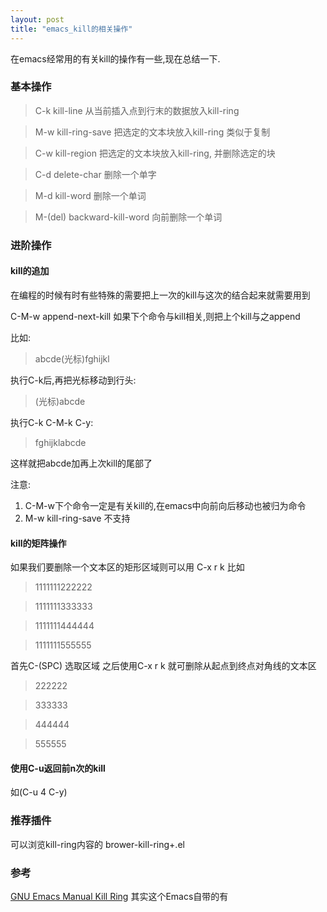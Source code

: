 ```yaml
---
layout: post
title: "emacs_kill的相关操作"
---
```

在emacs经常用的有关kill的操作有一些,现在总结一下.
### 基本操作 ###
> C-k   kill-line  从当前插入点到行末的数据放入kill-ring

> M-w   kill-ring-save   把选定的文本块放入kill-ring 类似于复制

> C-w   kill-region  把选定的文本块放入kill-ring, 并删除选定的块

> C-d   delete-char 删除一个单字

> M-d   kill-word  删除一个单词

> M-(del) backward-kill-word 向前删除一个单词

### 进阶操作 ###
#### kill的追加 ####
在编程的时候有时有些特殊的需要把上一次的kill与这次的结合起来就需要用到

C-M-w append-next-kill 如果下个命令与kill相关,则把上个kill与之append

比如:

> abcde(光标)fghijkl

执行C-k后,再把光标移动到行头:

> (光标)abcde

执行C-k C-M-k   C-y:

> fghijklabcde

这样就把abcde加再上次kill的尾部了

注意:
1. C-M-w下个命令一定是有关kill的,在emacs中向前向后移动也被归为命令
2. M-w kill-ring-save 不支持
#### kill的矩阵操作 ####
如果我们要删除一个文本区的矩形区域则可以用 C-x r k 比如

> 1111111222222

> 1111111333333

> 1111111444444

> 1111111555555

首先C-(SPC) 选取区域 之后使用C-x r k 就可删除从起点到终点对角线的文本区

> 222222

> 333333

> 444444

> 555555

#### 使用C-u返回前n次的kill ####
如(C-u 4 C-y)
### 推荐插件 ###
可以浏览kill-ring内容的
brower-kill-ring+.el

### 参考 ###
[GNU Emacs Manual   Kill Ring](http://www.gnu.org/software/emacs/manual/html_node/emacs/Kill-Ring.html#Kill-Ring)    其实这个Emacs自带的有
